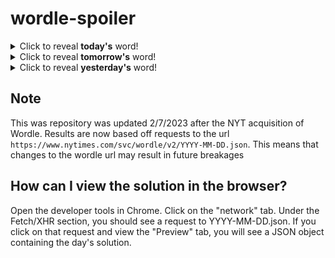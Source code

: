 # wordle-spoiler

<details>
  <summary>Click to reveal <b>today's</b> word!</summary>
  <br>
  <b> frank </b>
</details>

<details>
  <summary>Click to reveal <b>tomorrow's</b> word!</summary>
  <br>
  <b> close </b>
</details>

<details>
  <summary>Click to reveal <b>yesterday's</b> word!</summary>
  <br>
  <b> music </b>
</details>

## Note
This was repository was updated 2/7/2023 after the NYT acquisition of Wordle. Results are now based off requests to the url `https://www.nytimes.com/svc/wordle/v2/YYYY-MM-DD.json`. This means that changes to the wordle url may result in future breakages

## How can I view the solution in the browser?
Open the developer tools in Chrome. Click on the "network" tab. Under the Fetch/XHR section, you should see a request to YYYY-MM-DD.json. If you click on that request and view the "Preview" tab, you will see a JSON object containing the day's solution.